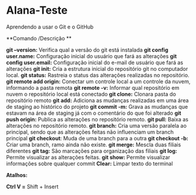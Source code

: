 # Alana-Teste
Aprendendo a usar o Git e o GitHub

**Comando /Descrição **

**git –version:** Verifica qual a versão do git está instalada
**git config user.name:** Configuração inicial do usuário que fará as alterações
**git config user.email:** Configuração inicial do e-mail de usuário que fará as alterações
**git init:**	Cria a estrutura inicial do repositório git no computador local.
**git status:** Rastreia o status das alterações realizadas no repositório.
**git remote add origin:** Conectar um controle local a um controle da nuvem, informando a pasta remota
**git remote -v:** Informar qual repositório em nuvem o repositório local está conectado
**git clone:** Clonara pasta do repositório remoto
**git add:**	Adiciona as mudanças realizadas em uma área de staging ao histórico do projeto
**git commit -m:**	Grava as mudanças que estavam na área de staging já com o comentário do que foi alterado
**git push origin:**	Publica as alterações no repositório remoto.
**git pull:**	Baixa as alterações no repositório remoto.
**git branch:** Cria uma versão paralela ao principal, sendo que as alterações feitas não influenciam um branch principal
**git checkout**: Muda de uma branch para a outra
**git checkout -b:**	Criar uma branch, ramo ainda não existe.
**git merge:** Mescla duas filiais diferentes
**git tag:**	São marcações para organização das filiais
**git log:**	Permite visualizar as alterações feitas.
**git show:** Permite visualizar informações sobre qualquer commit
**Clear:** Limpar texto do terminal

**Atalhos:**

**Ctrl V =** Shift + Insert

